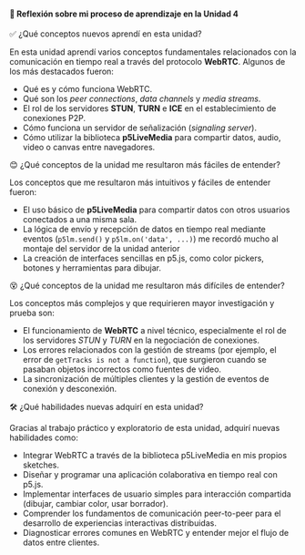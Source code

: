 #### 🤔 Reflexión sobre mi proceso de aprendizaje en la Unidad 4


✅ ¿Qué conceptos nuevos aprendí en esta unidad?

En esta unidad aprendí varios conceptos fundamentales relacionados con la comunicación en tiempo real a través del protocolo **WebRTC**. Algunos de los más destacados fueron:

* Qué es y cómo funciona WebRTC.
* Qué son los *peer connections*, *data channels* y *media streams*.
* El rol de los servidores **STUN**, **TURN** e **ICE** en el establecimiento de conexiones P2P.
* Cómo funciona un servidor de señalización (*signaling server*).
* Cómo utilizar la biblioteca **p5LiveMedia** para compartir datos, audio, video o canvas entre navegadores.

😊 ¿Qué conceptos de la unidad me resultaron más fáciles de entender?

Los conceptos que me resultaron más intuitivos y fáciles de entender fueron:

* El uso básico de **p5LiveMedia** para compartir datos con otros usuarios conectados a una misma sala.
* La lógica de envío y recepción de datos en tiempo real mediante eventos (`p5lm.send()` y `p5lm.on('data', ...)`) me recordó mucho al montaje del servidor de la unidad anterior
* La creación de interfaces sencillas en p5.js, como color pickers, botones y herramientas para dibujar.


😵 ¿Qué conceptos de la unidad me resultaron más difíciles de entender?

Los conceptos más complejos y que requirieren mayor investigación y prueba son:

* El funcionamiento de **WebRTC** a nivel técnico, especialmente el rol de los servidores *STUN* y *TURN* en la negociación de conexiones.
* Los errores relacionados con la gestión de streams (por ejemplo, el error de `getTracks is not a function`), que surgieron cuando se pasaban objetos incorrectos como fuentes de video.
* La sincronización de múltiples clientes y la gestión de eventos de conexión y desconexión.


🛠️ ¿Qué habilidades nuevas adquirí en esta unidad?

Gracias al trabajo práctico y exploratorio de esta unidad, adquirí nuevas habilidades como:

* Integrar WebRTC a través de la biblioteca p5LiveMedia en mis propios sketches.
* Diseñar y programar una aplicación colaborativa en tiempo real con p5.js.
* Implementar interfaces de usuario simples para interacción compartida (dibujar, cambiar color, usar borrador).
* Comprender los fundamentos de comunicación peer-to-peer para el desarrollo de experiencias interactivas distribuidas.
* Diagnosticar errores comunes en WebRTC y entender mejor el flujo de datos entre clientes.

